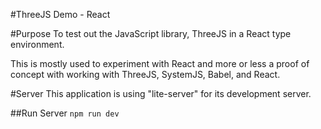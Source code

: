#ThreeJS Demo - React

#Purpose
To test out the JavaScript library, ThreeJS in a React type environment.


This is mostly used to experiment with React and more or less a proof of concept with working with 
ThreeJS, SystemJS, Babel, and React.


#Server
This application is using "lite-server" for its development server.

##Run Server
`npm run dev`